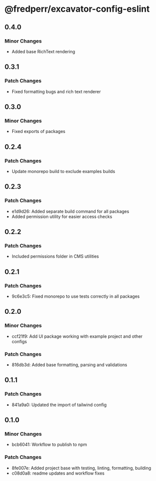 # @fredperr/excavator-config-eslint

## 0.4.0

### Minor Changes

- Added base RichText rendering

## 0.3.1

### Patch Changes

- Fixed formatting bugs and rich text renderer

## 0.3.0

### Minor Changes

- Fixed exports of packages

## 0.2.4

### Patch Changes

- Update monorepo build to exclude examples builds

## 0.2.3

### Patch Changes

- e1d9d26: Added separate build command for all packages
- Added permission utility for easier access checks

## 0.2.2

### Patch Changes

- Included permissions folder in CMS utilities

## 0.2.1

### Patch Changes

- 9c6e3c5: Fixed monorepo to use tests correctly in all packages

## 0.2.0

### Minor Changes

- ccf21f9: Add UI package working with example project and other configs

### Patch Changes

- 816db3d: Added base formatting, parsing and validations

## 0.1.1

### Patch Changes

- 841a9a0: Updated the import of tailwind config

## 0.1.0

### Minor Changes

- bcb6041: Workflow to publish to npm

### Patch Changes

- 8fe007e: Added project base with testing, linting, formatting, building
- c08d0a8: readme updates and workflow fixes
